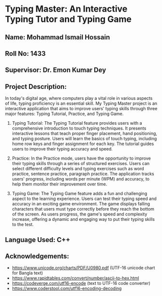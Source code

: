 
# Typing Master: An Interactive Typing Tutor and Typing Game
## Name: Mohammad Ismail Hossain 
## Roll No: 1433
## Supervisor: Dr. Emon Kumar Dey
## Project Description: 

In today's digital age, where computers play a vital role in various aspects of life, typing proficiency is an essential skill. My Typing Master project is an interactive application that aims to improve users' typing skills through three major features: Typing Tutorial, Practice, and Typing Game.

1. Typing Tutorial: The Typing Tutorial feature provides users with a comprehensive introduction to touch typing techniques. It presents interactive lessons that teach proper finger placement, hand positioning, and typing posture. Users will learn the basics of touch typing, including home row keys and finger assignment for each key. The tutorial guides users to improve their typing accuracy and speed.

2. Practice: In the Practice mode, users have the opportunity to improve their typing skills through a series of structured exercises. Users can select different difficulty levels and typing exercises such as word practice, sentence practice, paragraph practice. The application tracks users' progress, including words per minute (WPM) and accuracy, to help them monitor their improvement over time.

3. Typing Game: The Typing Game feature adds a fun and challenging aspect to the learning experience. Users can test their typing speed and accuracy in an exciting game environment. The game displays falling characters that users must type correctly before they reach the bottom of the screen. As users progress, the game's speed and complexity increase, offering a dynamic and engaging way to put their typing skills to the test.

## Language Used: C++

## Acknowledgements:
- https://www.unicode.org/charts/PDF/U0980.pdf (UTF-16 unicode chart for Bangla text)
- https://www.rapidtables.com/convert/number/ascii-to-hex.html
- https://codeverge.com/utf16-encode (text to UTF-16 code converter)
- https://www.coderstool.com/utf16-encoding-decoding